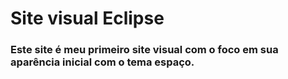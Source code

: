 <h1>Site visual Eclipse</h1>
<h3>  Este site é meu primeiro site visual com o foco em sua aparência inicial com o tema espaço.</h3>
